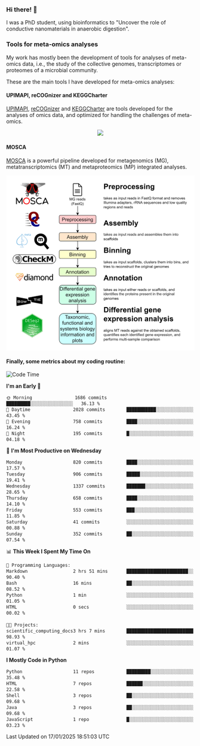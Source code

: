 ### Hi there! 👋

I was a PhD student, using bioinformatics to "Uncover the role of conductive nanomaterials in anaerobic digestion".

### Tools for meta-omics analyses

My work has mostly been the development of tools for analyses of meta-omics data, i.e., the study of the collective genomes, transcriptomes or proteomes of a microbial community.

These are the main tools I have developed for meta-omics analyses:

#### UPIMAPI, reCOGnizer and KEGGCharter

[UPIMAPI](https://github.com/iquasere/UPIMAPI), [reCOGnizer](https://github.com/iquasere/reCOGnizer) and [KEGGCharter](https://github.com/iquasere/KEGGCharter) are tools developed for the analyses of omics data, and optimized for handling the challenges of meta-omics.

<p align="center">
    <img src="assets/annotation_paper.png">
</p>

#### MOSCA

[MOSCA](https://github.com/iquasere/MOSCA) is a powerful pipeline developed for metagenomics (MG), metatranscriptomics (MT) and metaproteomics (MP) integrated analyses.

<p align="center">
    <img src="assets/mosca_workflow.png" align="center" width="700">
</p>


#### Finally, some metrics about my coding routine:

<!--START_SECTION:waka-->
![Code Time](http://img.shields.io/badge/Code%20Time-897%20hrs%206%20mins-blue)

**I'm an Early 🐤** 

```text
🌞 Morning                1686 commits        █████████░░░░░░░░░░░░░░░░   36.13 % 
🌆 Daytime                2028 commits        ███████████░░░░░░░░░░░░░░   43.45 % 
🌃 Evening                758 commits         ████░░░░░░░░░░░░░░░░░░░░░   16.24 % 
🌙 Night                  195 commits         █░░░░░░░░░░░░░░░░░░░░░░░░   04.18 % 
```
📅 **I'm Most Productive on Wednesday** 

```text
Monday                   820 commits         ████░░░░░░░░░░░░░░░░░░░░░   17.57 % 
Tuesday                  906 commits         █████░░░░░░░░░░░░░░░░░░░░   19.41 % 
Wednesday                1337 commits        ███████░░░░░░░░░░░░░░░░░░   28.65 % 
Thursday                 658 commits         ████░░░░░░░░░░░░░░░░░░░░░   14.10 % 
Friday                   553 commits         ███░░░░░░░░░░░░░░░░░░░░░░   11.85 % 
Saturday                 41 commits          ░░░░░░░░░░░░░░░░░░░░░░░░░   00.88 % 
Sunday                   352 commits         ██░░░░░░░░░░░░░░░░░░░░░░░   07.54 % 
```


📊 **This Week I Spent My Time On** 

```text
💬 Programming Languages: 
Markdown                 2 hrs 51 mins       ███████████████████████░░   90.40 % 
Bash                     16 mins             ██░░░░░░░░░░░░░░░░░░░░░░░   08.52 % 
Python                   1 min               ░░░░░░░░░░░░░░░░░░░░░░░░░   01.05 % 
HTML                     0 secs              ░░░░░░░░░░░░░░░░░░░░░░░░░   00.02 % 

🐱‍💻 Projects: 
scientific_computing_docs3 hrs 7 mins        █████████████████████████   98.93 % 
virtual_hpc              2 mins              ░░░░░░░░░░░░░░░░░░░░░░░░░   01.07 % 
```

**I Mostly Code in Python** 

```text
Python                   11 repos            █████████░░░░░░░░░░░░░░░░   35.48 % 
HTML                     7 repos             ██████░░░░░░░░░░░░░░░░░░░   22.58 % 
Shell                    3 repos             ██░░░░░░░░░░░░░░░░░░░░░░░   09.68 % 
Java                     3 repos             ██░░░░░░░░░░░░░░░░░░░░░░░   09.68 % 
JavaScript               1 repo              █░░░░░░░░░░░░░░░░░░░░░░░░   03.23 % 
```




 Last Updated on 17/01/2025 18:51:03 UTC
<!--END_SECTION:waka-->
